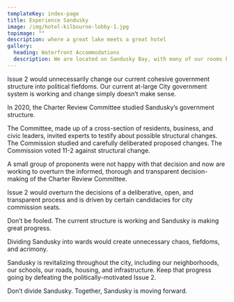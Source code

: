 ```yaml
---
templateKey: index-page
title: Experience Sandusky
image: /img/hotel-kilbourne-lobby-1.jpg
topimage: ""
description: where a great lake meets a great hotel
gallery:
  heading: Waterfront Accommodations
  description: We are located on Sandusky Bay, with many of our rooms having water views
---
```


Issue 2 would unnecessarily change our current cohesive government structure into political fiefdoms.  Our current at-large City government system is working and change simply doesn’t make sense.

In 2020, the Charter Review Committee studied Sandusky’s government structure.

The Committee, made up of a cross-section of residents, business, and civic leaders, invited experts to testify about possible structural changes. The Commission studied and carefully deliberated proposed changes.  The Commission voted 11-2 against structural change. 

A small group of proponents were not happy with that decision and now are working to overturn the informed, thorough and transparent decision-making of the Charter Review Committee. 

Issue 2 would overturn the decisions of a deliberative, open, and transparent process and is driven by certain candidacies for city commission seats. 

Don’t be fooled.  The current structure is working and Sandusky is making great progress. 

Dividing Sandusky into wards would create unnecessary chaos, fiefdoms, and acrimony. 

Sandusky is revitalizing throughout the city, including our neighborhoods, our schools, our roads, housing, and infrastructure.  Keep that progress going by defeating the politically-motivated Issue 2.

Don’t divide Sandusky.  Together, Sandusky is moving forward.  
